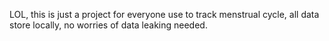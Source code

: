 LOL, this is just a project for everyone use to track menstrual cycle, all data store locally, no worries of data leaking needed.